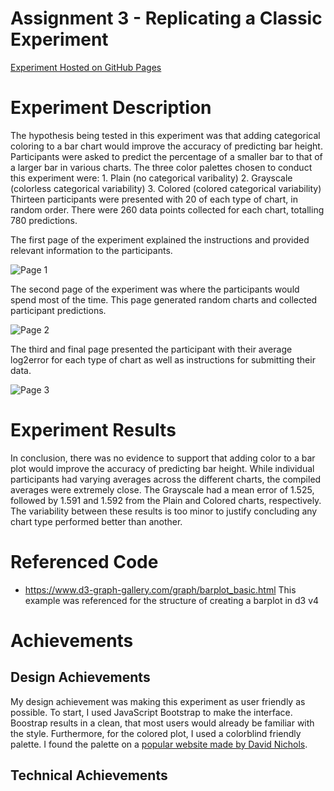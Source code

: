# Assignment 3 - Replicating a Classic Experiment  

[Experiment Hosted on GitHub Pages](https://jalovering.github.io/03-Experiment/)

# Experiment Description
The hypothesis being tested in this experiment was that adding categorical coloring to a bar chart would improve the accuracy of predicting bar height. Participants were asked to predict the percentage of a smaller bar to that of a larger bar in various charts. The three color palettes chosen to conduct this experiment were:
    1. Plain (no categorical varibality)
    2. Grayscale (colorless categorical variability)
    3. Colored (colored categorical variability)
Thirteen participants were presented with 20 of each type of chart, in random order. There were 260 data points collected for each chart, totalling 780 predictions.

The first page of the experiment explained the instructions and provided relevant information to the participants.

![Page 1](screen1.jpg)

The second page of the experiment was where the participants would spend most of the time. This page generated random charts and collected participant predictions.

![Page 2](screen2.jpg)

The third and final page presented the participant with their average log2error for each type of chart as well as instructions for submitting their data.

![Page 3](screen3.jpg)

# Experiment Results
In conclusion, there was no evidence to support that adding color to a bar plot would improve the accuracy of predicting bar height. While individual participants had varying averages across the different charts, the compiled averages were extremely close. The Grayscale had a mean error of 1.525, followed by 1.591 and 1.592 from the Plain and Colored charts, respectively. The variability between these results is too minor to justify concluding any chart type performed better than another.

# Referenced Code
- https://www.d3-graph-gallery.com/graph/barplot_basic.html
This example was referenced for the structure of creating a barplot in d3 v4

# Achievements
## Design Achievements
My design achievement was making this experiment as user friendly as possible. To start, I used JavaScript Bootstrap to make the interface. Boostrap results in a clean, that most users would already be familiar with the style. Furthermore, for the colored plot, I used a colorblind friendly palette. I found the palette on a [popular website made by David Nichols](https://davidmathlogic.com/colorblind/#%23332288-%23117733-%2344AA99-%2388CCEE-%23DDCC77-%23CC6677-%23AA4499-%23882255). 

## Technical Achievements
